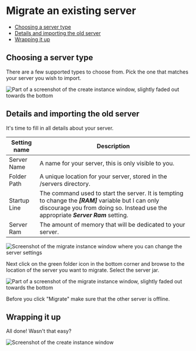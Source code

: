 # Migrate an existing server

*   [Choosing a server type](#choosing-a-server-type)
*   [Details and importing the old server](#details-and-importing-the-old-server)
*   [Wrapping it up](#wrapping-it-up)

<a class="anchor" name="choosing-a-server-type"></a>

## Choosing a server type

There are a few supported types to choose from. Pick the one that matches your server you wish to import.

![Part of a screenshot of the create instance window, slightly faded out towards the bottom](/_assets/images/migrate_server_type.png)

<a class="anchor" name="details-and-importing-the-old-server"></a>

## Details and importing the old server

It's time to fill in all details about your server.

Setting name | Description
--- | ---
Server Name | A name for your server, this is only visible to you.
Folder Path | A unique location for your server, stored in the /servers directory.
Startup Line | The command used to start the server. It is tempting to change the ***[RAM]*** variable but I can only discourage you from doing so. Instead use the appropriate ***Server Ram*** setting.
Server Ram | The amount of memory that will be dedicated to your server.

![Screenshot of the migrate instance window where you can change the server settings](/_assets/images/migrate_server_settings.png)

Next click on the green folder icon in the bottom corner and browse to the location of the server you want to migrate. Select the server jar.

![Part of a screenshot of the migrate instance window, slightly faded out towards the bottom](/_assets/images/migrate_server_start.png)

Before you click "Migrate" make sure that the other server is offline.

<a class="anchor" name="wrapping-it-up"></a>

## Wrapping it up

All done! Wasn't that easy?

![Screenshot of the create instance window](/_assets/images/migrate_server_finished.png)